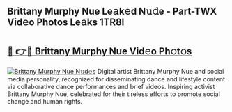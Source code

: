 ## Brittany Murphy Nue Le𝚊k𝚎d N𝚞𝚍e - Part-TWX Vid𝚎o Photos Le𝚊ks 1TR8I

# <h2><a href="http://fb8olr.evod.top/?m=Brittany+Murphy+Nue">🔗 👉🔴 Brittany Murphy Nue Vid𝚎o Ph𝚘t𝚘s</a></h2>

[![Brittany Murphy Nue N𝚞d𝚎s](https://i.imgur.com/8V9OHl7.gif)](http://fb8olr.evod.top/?m=Brittany+Murphy+Nue)
Digital artist Brittany Murphy Nue and social media personality, recognized for disseminating dance and lifestyle content via collaborative dance performances and brief videos. Inspiring activist Brittany Murphy Nue, celebrated for their tireless efforts to promote social change and human rights. 

